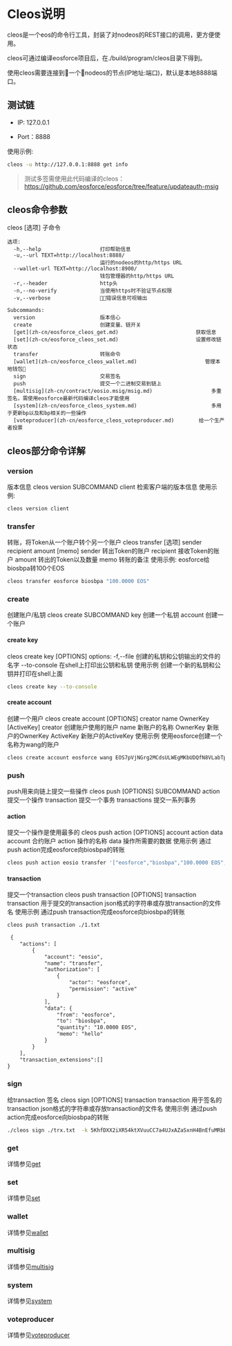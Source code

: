 # Cleos说明

cleos是一个eos的命令行工具，封装了对nodeos的REST接口的调用，更方便使用。

cleos可通过编译eosforce项目后，在./build/program/cleos目录下得到。

使用cleos需要连接到一个nodeos的节点(IP地址:端口)，默认是本地8888端口。


## 测试链

- IP: 127.0.0.1

- Port：8888

使用示例: 

```bash
cleos -u http://127.0.0.1:8888 get info
```
> 测试多签需使用此代码编译的cleos： https://github.com/eosforce/eosforce/tree/feature/updateauth-msig

## cleos命令参数

cleos [选项] 子命令
```
选项:
  -h,--help                   打印帮助信息
  -u,--url TEXT=http://localhost:8888/
                              运行的nodeos的http/https URL
  --wallet-url TEXT=http://localhost:8900/
                              钱包管理器的http/https URL
  -r,--header                 http头
  -n,--no-verify              当使用https时不验证节点权限
  -v,--verbose                错误信息可视输出

Subcommands:
  version                     版本信心
  create                      创建变量、链开关
  [get](zh-cn/eosforce_cleos_get.md)                         获取信息
  [set](zh-cn/eosforce_cleos_set.md)                         设置修改链状态
  transfer                    转账命令
  [wallet](zh-cn/eosforce_cleos_wallet.md)                      管理本地钱包
  sign                        交易签名
  push                        提交一个二进制交易到链上
  [multisig](zh-cn/contract/eosio.msig/msig.md)                   多重签名，需使用eosforce最新代码编译cleos才能使用
  [system](zh-cn/eosforce_cleos_system.md)                        多用于更新bp以及和bp相关的一些操作
  [voteproducer](zh-cn/eosforce_cleos_voteproducer.md)		  给一个生产者投票
```
## cleos部分命令详解
### version
版本信息
cleos version SUBCOMMAND
client			检索客户端的版本信息
使用示例: 
```bash
cleos version client
```
### transfer
转账，将Token从一个账户转个另一个账户
cleos transfer [选项] sender recipient amount [memo]
sender			转出Token的账户
recipient		接收Token的账户
amount			转出的Token以及数量
memo			转账的备注
使用示例: 
eosforce给biosbpa转100个EOS
```bash
cleos transfer eosforce biosbpa "100.0000 EOS"
```
### create
创建账户/私钥
cleos create SUBCOMMAND
key		创建一个私钥
account		创建一个账户
#### create key
cleos create key [OPTIONS]
options:
-f,--file		创建的私钥和公钥输出的文件的名字
--to-console		在shell上打印出公钥和私钥
使用示例
创建一个新的私钥和公钥并打印在shell上面
```bash
cleos create key --to-console
```
#### create account
创建一个用户
cleos create account [OPTIONS] creator name OwnerKey [ActiveKey]
creator			创建账户使用的账户
name			新账户的名称
OwnerKey		新账户的OwnerKey
ActiveKey		新账户的ActiveKey
使用示例
使用eosforce创建一个名称为wang的账户
```bash
cleos create account eosforce wang EOS7pVjNGrg2MCdsULWEgMKbUDQfN8VLabTprEsDq4VTgrZjf7TGW
```
### push
push用来向链上提交一些操作
cleos push [OPTIONS] SUBCOMMAND
action				提交一个操作
transaction			提交一个事务
transactions			提交一系列事务
#### action
提交一个操作是使用最多的
cleos push action [OPTIONS] account action data
account				合约账户
action				操作的名称
data				操作所需要的数据
使用示例
通过push action完成eosforce向biosbpa的转账
```bash
cleos push action eosio transfer '["eosforce","biosbpa","100.0000 EOS",""]' -p eosforce@active
```
#### transaction
提交一个transaction
cleos push transaction [OPTIONS] transaction
transaction			用于提交的transaction  json格式的字符串或存放transaction的文件名
使用示例
通过push transaction完成eosforce向biosbpa的转账
```bash
cleos push transaction ./1.txt
```
```1.txt
 {
    "actions": [
        {
            "account": "eosio",
            "name": "transfer",
            "authorization": [
                {
                    "actor": "eosforce",
                    "permission": "active"
                }
            ],
            "data": {
                "from": "eosforce",
                "to": "biosbpa",
                "quantity": "10.0000 EOS",
                "memo": "hello"
            }
        }
    ],
    "transaction_extensions":[]
}
```
### sign
给transaction 签名
cleos sign [OPTIONS] transaction
transaction			用于签名的transaction  json格式的字符串或存放transaction的文件名
使用示例
通过push action完成eosforce向biosbpa的转账
```bash
./cleos sign ./trx.txt  -k 5KhfDXX2iXR54ktXVuuCC7a4UJxAZaSxnH4BnEfuMRbBMH576TW
```
### get
详情参见[get](zh-cn/eosforce_cleos_get.md) 
### set
详情参见[set](zh-cn/eosforce_cleos_set.md)
### wallet
详情参见[wallet](zh-cn/eosforce_cleos_wallet.md)
### multisig
详情参见[multisig](zh-cn/contract/eosio.msig/msig.md)
### system
详情参见[system](zh-cn/eosforce_cleos_system.md)
### voteproducer
详情参见[voteproducer](zh-cn/eosforce_cleos_voteproducer.md)




